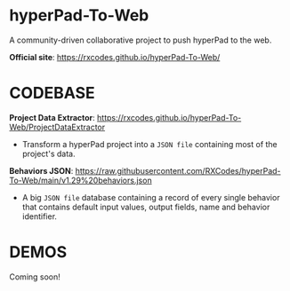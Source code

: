 # hyperPad-To-Web
A community-driven collaborative project to push hyperPad to the web.

**Official site**: https://rxcodes.github.io/hyperPad-To-Web/

# CODEBASE
**Project Data Extractor**: https://rxcodes.github.io/hyperPad-To-Web/ProjectDataExtractor
- Transform a hyperPad project into a `JSON file` containing most of the project's data.

**Behaviors JSON**: https://raw.githubusercontent.com/RXCodes/hyperPad-To-Web/main/v1.29%20behaviors.json
- A big `JSON file` database containing a record of every single behavior that contains default input values, output fields, name and behavior identifier.

# DEMOS
Coming soon!
